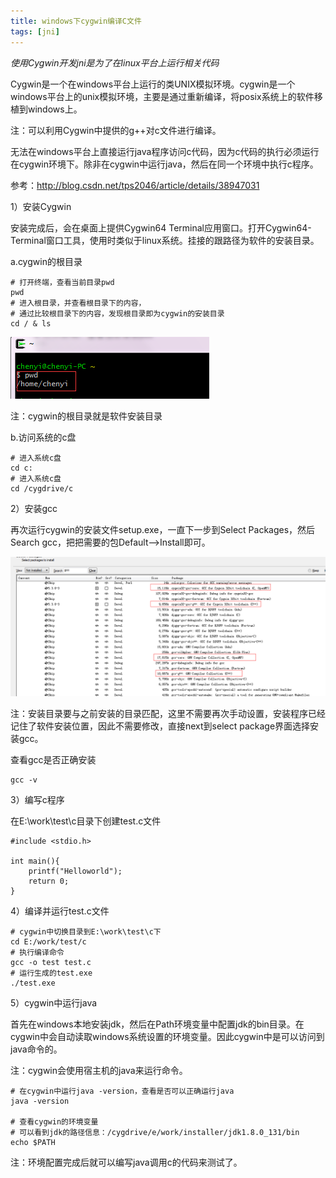 ```yaml
---
title: windows下cygwin编译C文件
tags: [jni]
---
```


*使用Cygwin开发jni是为了在linux平台上运行相关代码*

Cygwin是一个在windows平台上运行的类UNIX模拟环境。cygwin是一个windows平台上的unix模拟环境，主要是通过重新编译，将posix系统上的软件移植到windows上。

注：可以利用Cygwin中提供的g++对c文件进行编译。

无法在windows平台上直接运行java程序访问c代码，因为c代码的执行必须运行在cygwin环境下。除非在cygwin中运行java，然后在同一个环境中执行c程序。

参考：http://blog.csdn.net/tps2046/article/details/38947031

1）安装Cygwin

安装完成后，会在桌面上提供Cygwin64 Terminal应用窗口。打开Cygwin64-Terminal窗口工具，使用时类似于linux系统。挂接的跟路径为软件的安装目录。

a.cygwin的根目录

```
# 打开终端，查看当前目录pwd
pwd
# 进入根目录，并查看根目录下的内容，
# 通过比较根目录下的内容，发现根目录即为cygwin的安装目录
cd / & ls
```

![](/images/middleware/jni/cygwin/homedir.png)

注：cygwin的根目录就是软件安装目录

b.访问系统的c盘

```
# 进入系统c盘
cd c:
# 进入系统c盘
cd /cygdrive/c
```

2）安装gcc

再次运行cygwin的安装文件setup.exe，一直下一步到Select Packages，然后Search gcc，把把需要的包Default-->Install即可。

![](/images/middleware/jni/cygwin/installgcc.png)

注：安装目录要与之前安装的目录匹配，这里不需要再次手动设置，安装程序已经记住了软件安装位置，因此不需要修改，直接next到select package界面选择安装gcc。

查看gcc是否正确安装

```
gcc -v
```

3）编写c程序

在E:\work\test\c目录下创建test.c文件

```
#include <stdio.h>

int main(){
    printf("Helloworld");
    return 0;
}
```

4）编译并运行test.c文件

```
# cygwin中切换目录到E:\work\test\c下
cd E:/work/test/c
# 执行编译命令
gcc -o test test.c
# 运行生成的test.exe
./test.exe
```

5）cygwin中运行java

首先在windows本地安装jdk，然后在Path环境变量中配置jdk的bin目录。在cygwin中会自动读取windows系统设置的环境变量。因此cygwin中是可以访问到java命令的。

注：cygwin会使用宿主机的java来运行命令。

```
# 在cygwin中运行java -version，查看是否可以正确运行java
java -version

# 查看cygwin的环境变量
# 可以看到jdk的路径信息：/cygdrive/e/work/installer/jdk1.8.0_131/bin
echo $PATH
```

注：环境配置完成后就可以编写java调用c的代码来测试了。